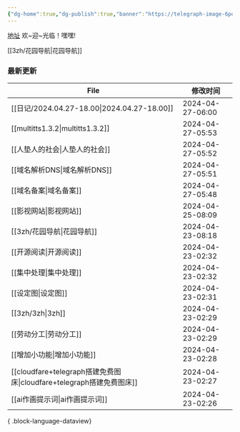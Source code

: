 ```yaml
---
{"dg-home":true,"dg-publish":true,"banner":"https://telegraph-image-6pq.pages.dev/file/b6559e64e9dc204cc5dd3.jpg","tags":["3zh","数字花园","主页","gardenEntry","gardenEntry","gardenEntry"],"permalink":"/3zh/3zh/","dgPassFrontmatter":true,"noteIcon":""}
---
```



<head>
<meta name="shenma-site-verification" content="9f4a23071eb178c10212ac1fc519d41d_1700668342">
</head>


[地址](https://sdfd-azc.pages.dev/)
欢~迎~光临！嘿嘿!

[[3zh/花园导航\|花园导航]]

### 最新更新

| File                                                        | 修改时间             |
| ----------------------------------------------------------- | ---------------- |
| [[日记/2024.04.27-18.00\|2024.04.27-18.00]]                | 2024-04-27-06:00 |
| [[multitts1.3.2\|multitts1.3.2]]                         | 2024-04-27-05:53 |
| [[人垫人的社会\|人垫人的社会]]                                       | 2024-04-27-05:52 |
| [[域名解析DNS\|域名解析DNS]]                                     | 2024-04-27-05:51 |
| [[域名备案\|域名备案]]                                           | 2024-04-27-05:48 |
| [[影视网站\|影视网站]]                                           | 2024-04-25-08:09 |
| [[3zh/花园导航\|花园导航]]                                       | 2024-04-23-08:18 |
| [[开源阅读\|开源阅读]]                                           | 2024-04-23-02:32 |
| [[集中处理\|集中处理]]                                           | 2024-04-23-02:32 |
| [[设定图\|设定图]]                                             | 2024-04-23-02:31 |
| [[3zh/3zh\|3zh]]                                         | 2024-04-23-02:29 |
| [[劳动分工\|劳动分工]]                                           | 2024-04-23-02:29 |
| [[增加小功能\|增加小功能]]                                         | 2024-04-23-02:28 |
| [[cloudfare+telegraph搭建免费图床\|cloudfare+telegraph搭建免费图床]] | 2024-04-23-02:27 |
| [[ai作画提示词\|ai作画提示词]]                                     | 2024-04-23-02:26 |

{ .block-language-dataview}





